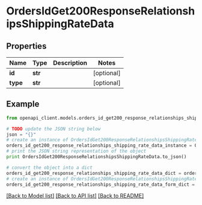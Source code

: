 # OrdersIdGet200ResponseRelationshipsShippingRateData


## Properties
Name | Type | Description | Notes
------------ | ------------- | ------------- | -------------
**id** | **str** |  | [optional] 
**type** | **str** |  | [optional] 

## Example

```python
from openapi_client.models.orders_id_get200_response_relationships_shipping_rate_data import OrdersIdGet200ResponseRelationshipsShippingRateData

# TODO update the JSON string below
json = "{}"
# create an instance of OrdersIdGet200ResponseRelationshipsShippingRateData from a JSON string
orders_id_get200_response_relationships_shipping_rate_data_instance = OrdersIdGet200ResponseRelationshipsShippingRateData.from_json(json)
# print the JSON string representation of the object
print OrdersIdGet200ResponseRelationshipsShippingRateData.to_json()

# convert the object into a dict
orders_id_get200_response_relationships_shipping_rate_data_dict = orders_id_get200_response_relationships_shipping_rate_data_instance.to_dict()
# create an instance of OrdersIdGet200ResponseRelationshipsShippingRateData from a dict
orders_id_get200_response_relationships_shipping_rate_data_form_dict = orders_id_get200_response_relationships_shipping_rate_data.from_dict(orders_id_get200_response_relationships_shipping_rate_data_dict)
```
[[Back to Model list]](../README.md#documentation-for-models) [[Back to API list]](../README.md#documentation-for-api-endpoints) [[Back to README]](../README.md)


